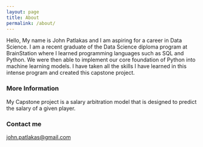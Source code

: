 ```yaml
---
layout: page
title: About
permalink: /about/
---
```


Hello, My name is John Patlakas and I am aspiring for a career in Data Science. I am a recent graduate of the Data Science diploma program at BrainStation where I learned programming languages such as SQL and Python. We were then able to implement our core foundation of Python into machine learning models. I have taken all the skills I have learned in this intense program and created this capstone project.  
### More Information

My Capstone project is a salary arbitration model that is designed to predict the salary of a given player. 
### Contact me

[john.patlakas@gmail.com](mailto:john.patlakas@gmail.com)
